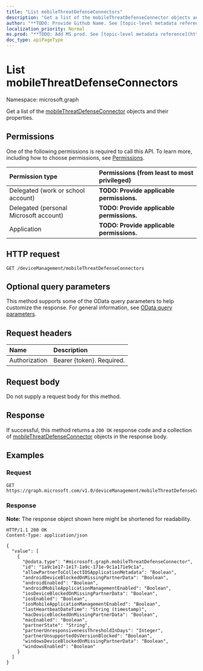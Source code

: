 ```yaml
---
title: "List mobileThreatDefenseConnectors"
description: "Get a list of the mobileThreatDefenseConnector objects and their properties."
author: "**TODO: Provide Github Name. See [topic-level metadata reference](https://msgo.azurewebsites.net/add/document/guidelines/metadata.html#topic-level-metadata)**"
localization_priority: Normal
ms.prod: "**TODO: Add MS prod. See [topic-level metadata reference](https://msgo.azurewebsites.net/add/document/guidelines/metadata.html#topic-level-metadata)**"
doc_type: apiPageType
---
```


# List mobileThreatDefenseConnectors
Namespace: microsoft.graph



Get a list of the [mobileThreatDefenseConnector](../resources/mobilethreatdefenseconnector.md) objects and their properties.

## Permissions
One of the following permissions is required to call this API. To learn more, including how to choose permissions, see [Permissions](/graph/permissions-reference).

|Permission type|Permissions (from least to most privileged)|
|:---|:---|
|Delegated (work or school account)|**TODO: Provide applicable permissions.**|
|Delegated (personal Microsoft account)|**TODO: Provide applicable permissions.**|
|Application|**TODO: Provide applicable permissions.**|

## HTTP request

<!-- {
  "blockType": "ignored"
}
-->
``` http
GET /deviceManagement/mobileThreatDefenseConnectors
```

## Optional query parameters
This method supports some of the OData query parameters to help customize the response. For general information, see [OData query parameters](/graph/query-parameters).

## Request headers
|Name|Description|
|:---|:---|
|Authorization|Bearer {token}. Required.|

## Request body
Do not supply a request body for this method.

## Response

If successful, this method returns a `200 OK` response code and a collection of [mobileThreatDefenseConnector](../resources/mobilethreatdefenseconnector.md) objects in the response body.

## Examples

### Request
<!-- {
  "blockType": "request",
  "name": "list_mobilethreatdefenseconnector"
}
-->
``` http
GET https://graph.microsoft.com/v1.0/deviceManagement/mobileThreatDefenseConnectors
```


### Response
**Note:** The response object shown here might be shortened for readability.
<!-- {
  "blockType": "response",
  "truncated": true,
  "@odata.type": "Collection(microsoft.graph.mobileThreatDefenseConnector)"
}
-->
``` http
HTTP/1.1 200 OK
Content-Type: application/json

{
  "value": [
    {
      "@odata.type": "#microsoft.graph.mobileThreatDefenseConnector",
      "id": "1a9c1e17-1e17-1a9c-171e-9c1a171e9c1a",
      "allowPartnerToCollectIOSApplicationMetadata": "Boolean",
      "androidDeviceBlockedOnMissingPartnerData": "Boolean",
      "androidEnabled": "Boolean",
      "androidMobileApplicationManagementEnabled": "Boolean",
      "iosDeviceBlockedOnMissingPartnerData": "Boolean",
      "iosEnabled": "Boolean",
      "iosMobileApplicationManagementEnabled": "Boolean",
      "lastHeartbeatDateTime": "String (timestamp)",
      "macDeviceBlockedOnMissingPartnerData": "Boolean",
      "macEnabled": "Boolean",
      "partnerState": "String",
      "partnerUnresponsivenessThresholdInDays": "Integer",
      "partnerUnsupportedOsVersionBlocked": "Boolean",
      "windowsDeviceBlockedOnMissingPartnerData": "Boolean",
      "windowsEnabled": "Boolean"
    }
  ]
}
```

